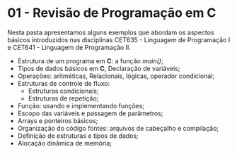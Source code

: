 # 01 - Revisão de Programação em C

Nesta pasta apresentamos alguns exemplos que abordam os aspectos
básicos introduzidos nas disciplinas CET635 - Linguagem de Programação I e
CET641 - Linguagem de Programação II.

* Estrutura de um programa em __C__: a função _main()_;
* Tipos de dados básicos em __C__, Declaração de variáveis;
* Operações: aritméticas, Relacionais, lógicas, operador condicional;
* Estruturas de controle de fluxo:
    * Estruturas condicionais;
    * Estruturas de repetição;
* Função: usando e implementando funções;
* Escopo das variáveis e passagem de parâmetros;
* Arrays e ponteiros básicos;
* Organização do código fontes: arquivos de cabeçalho e compilação;
* Definição de estruturas e tipos de dados;
* Alocação dinâmica de memória; 

